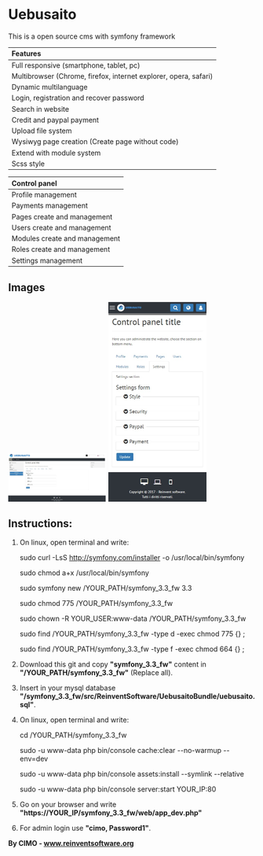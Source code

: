 Uebusaito
==============

This is a open source cms with symfony framework

| Features |
|:---|
| Full responsive (smartphone, tablet, pc) |
| Multibrowser (Chrome, firefox, internet explorer, opera, safari) |
| Dynamic multilanguage |
| Login, registration and recover password |
| Search in website |
| Credit and paypal payment |
| Upload file system |
| Wysiwyg page creation (Create page without code) |
| Extend with module system |
| Scss style |

| Control panel |
|:---|
| Profile management |
| Payments management |
| Pages create and management |
| Users create and management |
| Modules create and management |
| Roles create and management |
| Settings management |

## Images
<img src="screenshots/1.jpg" width="200" alt="1"/>
<img src="screenshots/2.jpg" width="200" alt="2"/>

## Instructions:
1) On linux, open terminal and write:

	sudo curl -LsS http://symfony.com/installer -o /usr/local/bin/symfony
	
	sudo chmod a+x /usr/local/bin/symfony
	
	sudo symfony new /YOUR_PATH/symfony_3.3_fw 3.3
	
	sudo chmod 775 /YOUR_PATH/symfony_3.3_fw
	
	sudo chown -R YOUR_USER:www-data /YOUR_PATH/symfony_3.3_fw
	
	sudo find /YOUR_PATH/symfony_3.3_fw -type d -exec chmod 775 {} \;
	
	sudo find /YOUR_PATH/symfony_3.3_fw -type f -exec chmod 664 {} \;

2) Download this git and copy <b>"symfony_3.3_fw"</b> content in <b>"/YOUR_PATH/symfony_3.3_fw"</b> (Replace all).

3) Insert in your mysql database <b>"/symfony_3.3_fw/src/ReinventSoftware/UebusaitoBundle/uebusaito.sql"</b>.

4) On linux, open terminal and write:

	cd /YOUR_PATH/symfony_3.3_fw
	
	sudo -u www-data php bin/console cache:clear --no-warmup --env=dev
	
	sudo -u www-data php bin/console assets:install --symlink --relative
	
	sudo -u www-data php bin/console server:start YOUR_IP:80

5) Go on your browser and write <b>"https://YOUR_IP/symfony_3.3_fw/web/app_dev.php"</b>

6) For admin login use <b>"cimo, Password1"</b>.

<b>By CIMO - www.reinventsoftware.org</b>